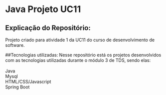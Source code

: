 # Java Projeto UC11

## Explicação do Repositório:
Projeto criado para atividade 1 da UC11 do curso de desenvolvimento de software.

##Tecnologias utilizadas:
Nesse repositório está os projetos desenvolvidos com as tecnologias utilizadas durante o módulo 3 de TDS, sendo elas:
<br><br>
Java<br>
Mysql <br>
HTML/CSS/Javascript<br>
Spring Boot<br>

